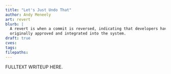 ```yaml
---
title: "Let's Just Undo That"
author: Andy Meneely
art: revert
blurb: |
  A revert is when a commit is reversed, indicating that developers have decided to roll back changes that were
  originally approved and integrated into the system.
draft: true
cves:
tags:
filepaths:
---
```

FULLTEXT WRITEUP HERE.
